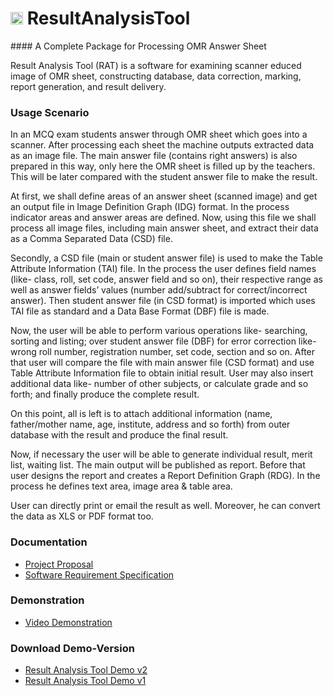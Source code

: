 <h1> <img src="https://cloud.githubusercontent.com/assets/5456665/21795585/18e593d6-d72d-11e6-80dc-c1aba7956d35.png" width="20" height=auto /> ResultAnalysisTool </h1>
#### A Complete Package for Processing OMR Answer Sheet 

Result Analysis Tool (RAT) is a software for examining scanner educed image of OMR sheet, constructing database, data correction, marking, report generation, and result delivery.

### Usage Scenario
In an MCQ exam students answer through OMR sheet which goes into a scanner. After processing each sheet the machine outputs extracted data as an image file. The main answer file (contains right answers) is also prepared in this way, only here the OMR sheet is filled up by the teachers. This will be later compared with the student answer file to make the result.

At first, we shall define areas of an answer sheet (scanned image) and get an output file in Image Definition Graph (IDG) format. In the process indicator areas and answer areas are defined. Now, using this file we shall process all image files, including main answer sheet, and extract their data as a Comma Separated Data (CSD) file.

Secondly, a CSD file (main or student answer file) is used to make the Table Attribute Information (TAI) file. In the process the user defines field names (like- class, roll, set code, answer field and so on), their respective range as well as answer fields’ values (number add/subtract for correct/incorrect answer). Then student answer file (in CSD format) is imported which uses TAI file as standard and a Data Base Format (DBF) file is made.

Now, the user will be able to perform various operations like- searching, sorting and listing; over student answer file (DBF) for error correction like- wrong roll number, registration number, set code, section and so on. After that user will compare the file with main answer file (CSD format) and use Table Attribute Information file to obtain initial result. User may also insert additional data like- number of other subjects, or calculate grade and so forth; and finally produce the complete result.

On this point, all is left is to attach additional information (name, father/mother name, age, institute, address and so forth) from outer database with the result and produce the final result.

Now, if necessary the user will be able to generate individual result, merit list, waiting list. The main output will be published as report. Before that user designs the report and creates a Report Definition Graph (RDG). In the process he defines text area, image area & table area.

User can directly print or email the result as well. Moreover, he can convert the data as XLS or PDF format too.

### Documentation

 - [Project Proposal](http://www.slideshare.net/100005232690054/project-proposal-result-analysis-tool)
 - [Software Requirement Specification](http://www.slideshare.net/100005232690054/software-requirement-specification-on-result-analysis-tool)
 
### Demonstration
 - [Video Demonstration](https://drive.google.com/open?id=0B54vrHge-bxdfmx5OGFjYmxXdmhNUUZqU3Z1Y19uOHdqX3dKR2hJUnQzSUtaZC1LWkVnZlE)

### Download Demo-Version
 - [Result Analysis Tool Demo v2](https://github.com/MinhasKamal/ResultAnalysisTool/blob/master/bin/ResultAnalysisToolDemo%20(v1-ActiveNumberTable).jar?raw=true)
 - [Result Analysis Tool Demo v1](https://github.com/MinhasKamal/ResultAnalysisTool/blob/master/bin/ResultAnalysisToolDemo%20(v2).jar?raw=true)
